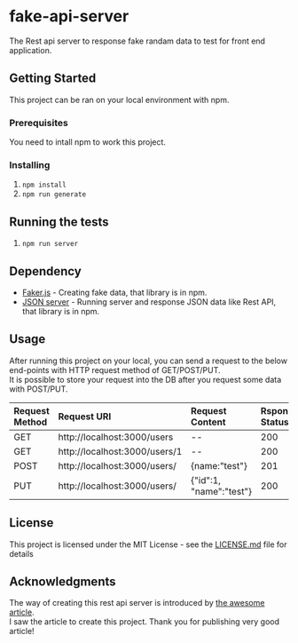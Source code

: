 # fake-api-server
The Rest api server to response fake randam data to test for front end application.  

## Getting Started
This project can be ran on your local environment with npm.  

### Prerequisites
You need to intall npm to work this project.  

### Installing
1. ``` npm install ```  
2. ``` npm run generate ```  

## Running the tests
1. ``` npm run server ```  

## Dependency
* [Faker.js](https://github.com/marak/Faker.js/) - Creating fake data, that library is in npm. 
* [JSON server](https://github.com/typicode/json-server) - Running server and response JSON data like Rest API, that library is in npm. 

## Usage
After running this project on your local, you can send a request to the below end-points with HTTP request method of GET/POST/PUT.  
It is possible to store your request into the DB after you request some data with POST/PUT.  

|  Request Method  |  Request URI  |  Request Content  |  Rsponse Status | 
| :--- | :--- | :--- | :--- |
|  GET  |  http://localhost:3000/users  | --  |  200  |
|  GET  |  http://localhost:3000/users/1  | --  |  200  |
|  POST |  http://localhost:3000/users/  | {name:"test"}  |  201  |
|  PUT |  http://localhost:3000/users/  | {"id":1, "name":"test"}  |  200  |

## License
This project is licensed under the MIT License - see the [LICENSE.md](LICENSE.md) file for details

## Acknowledgments
The way of creating this rest api server is introduced by [the awesome article](https://hackernoon.com/back-end-data-and-api-prototyping-with-fakerjs-and-json-server-n5t36uw).  
I saw the article to create this project. Thank you for publishing very good article!  
